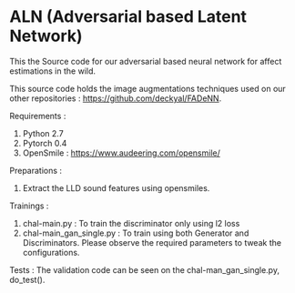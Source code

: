 # ALN (Adversarial based Latent Network)

This the Source code for our adversarial based neural network for affect estimations in the wild. 

This source code holds the image augmentations techniques used on our other repositories : https://github.com/deckyal/FADeNN. 

Requirements : 
  1. Python 2.7
  2. Pytorch 0.4
  3. OpenSmile : https://www.audeering.com/opensmile/

Preparations : 
  1. Extract the LLD sound features using opensmiles. 

Trainings : 
  1. chal-main.py : To train the discriminator only using l2 loss
  2. chal-main_gan_single.py : To train using both Generator and Discriminators. 
  Please observe the required parameters to tweak the configurations.
  
Tests : 
  The validation code can be seen on the chal-man_gan_single.py, do_test().
